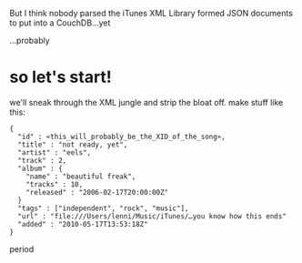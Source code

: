 But I think nobody parsed the iTunes XML Library formed JSON documents to put into a CouchDB…yet

…probably

# so let's start! 

we'll sneak through the XML jungle and strip the bloat off.
make stuff like this:

    {
      "id" : «this_will_probably_be_the_XID_of_the_song»,
      "title" : "not ready, yet",
      "artist" : "eels",
      "track" : 2,
      "album" : {
        "name" : "beautiful freak",
        "tracks" : 10,
        "released" : "2006-02-17T20:00:00Z"
      }
      "tags" : ["independent", "rock", "music"],
      "url" : "file:///Users/lenni/Music/iTunes/…you know how this ends"
      "added" : "2010-05-17T13:53:18Z"
    }

period
